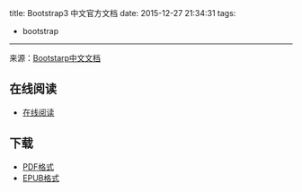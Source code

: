 title: Bootstrap3 中文官方文档
date: 2015-12-27 21:34:31
tags:
  - bootstrap
---

来源：[Bootstarp中文文档](http://v3.bootcss.com/)

<!--more-->

## 在线阅读 ##

* [在线阅读](http://wiki.jikexueyuan.com/project/bootstrap/)

## 下载 ##

+ [PDF格式](http://wiki.jikexueyuan.com/download/bootstrap/pdf/)
+ [EPUB格式](http://wiki.jikexueyuan.com/download/bootstrap/epub/)